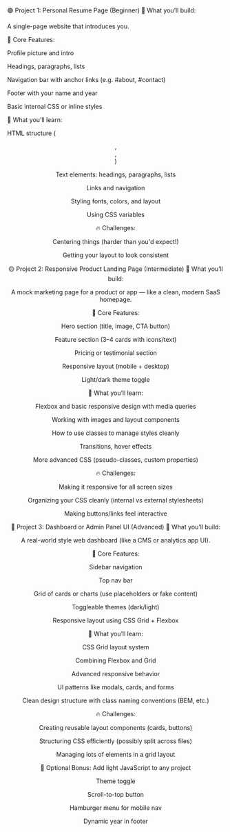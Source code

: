 🟢 Project 1: Personal Resume Page (Beginner)
🔧 What you’ll build:

A single-page website that introduces you.

🎯 Core Features:

Profile picture and intro

Headings, paragraphs, lists

Navigation bar with anchor links (e.g. #about, #contact)

Footer with your name and year

Basic internal CSS or inline styles

🧠 What you’ll learn:

HTML structure (<header>, <main>, <footer>)

Text elements: headings, paragraphs, lists

Links and navigation

Styling fonts, colors, and layout

Using CSS variables

🔥 Challenges:

Centering things (harder than you'd expect!)

Getting your layout to look consistent

🟡 Project 2: Responsive Product Landing Page (Intermediate)
🔧 What you’ll build:

A mock marketing page for a product or app — like a clean, modern SaaS homepage.

🎯 Core Features:

Hero section (title, image, CTA button)

Feature section (3–4 cards with icons/text)

Pricing or testimonial section

Responsive layout (mobile + desktop)

Light/dark theme toggle

🧠 What you’ll learn:

Flexbox and basic responsive design with media queries

Working with images and layout components

How to use classes to manage styles cleanly

Transitions, hover effects

More advanced CSS (pseudo-classes, custom properties)

🔥 Challenges:

Making it responsive for all screen sizes

Organizing your CSS cleanly (internal vs external stylesheets)

Making buttons/links feel interactive

🔴 Project 3: Dashboard or Admin Panel UI (Advanced)
🔧 What you’ll build:

A real-world style web dashboard (like a CMS or analytics app UI).

🎯 Core Features:

Sidebar navigation

Top nav bar

Grid of cards or charts (use placeholders or fake content)

Toggleable themes (dark/light)

Responsive layout using CSS Grid + Flexbox

🧠 What you’ll learn:

CSS Grid layout system

Combining Flexbox and Grid

Advanced responsive behavior

UI patterns like modals, cards, and forms

Clean design structure with class naming conventions (BEM, etc.)

🔥 Challenges:

Creating reusable layout components (cards, buttons)

Structuring CSS efficiently (possibly split across files)

Managing lots of elements in a grid layout

🧩 Optional Bonus: Add light JavaScript to any project

Theme toggle

Scroll-to-top button

Hamburger menu for mobile nav

Dynamic year in footer
